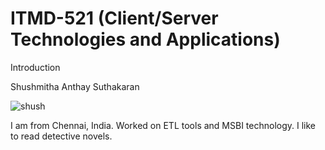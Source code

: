 # ITMD-521 (Client/Server Technologies and Applications)

Introduction

Shushmitha Anthay Suthakaran

![shush](https://cloud.githubusercontent.com/assets/25107772/22184876/3bc961b2-e0a0-11e6-9f39-b42cb91571c5.jpg)

I am from Chennai, India. Worked on ETL tools and MSBI technology. I like to read detective novels.
